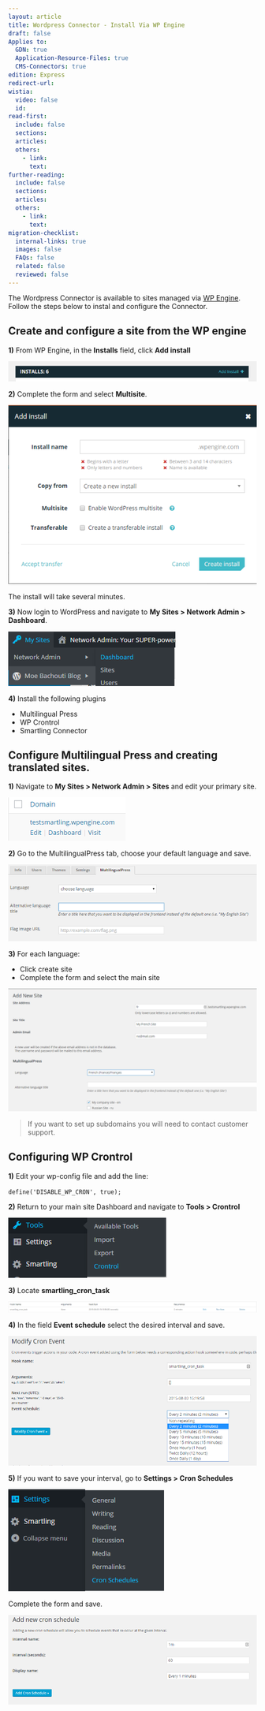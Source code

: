 ```yaml
---
layout: article
title: Wordpress Connector - Install Via WP Engine
draft: false
Applies to:
  GDN: true
  Application-Resource-Files: true
  CMS-Connectors: true
edition: Express
redirect-url:
wistia:
  video: false
  id:
read-first:
  include: false
  sections:
  articles:
  others:
    - link:
      text:
further-reading:
  include: false
  sections:
  articles:
  others:
    - link:
      text:
migration-checklist:
  internal-links: true
  images: false
  FAQs: false
  related: false
  reviewed: false
---
```



The Wordpress Connector is available to sites managed via [WP Engine](https://wpengine.com/). Follow the steps below to instal and configure the Connector.

## Create and configure a site from the WP engine

**1)** From WP Engine, in the **Installs** field, click **Add install**

![](/uploads/versions/image02-2---x----797-65x---.png)

**2)** Complete the form and select **Multisite**.

![](/uploads/versions/image09---x----600-432x---.png)

The install will take several minutes.

**3)** Now login to WordPress and navigate to **My Sites &gt; Network Admin &gt; Dashboard**.

![](/uploads/versions/image03-2---x----339-111x---.png)

**4)** Install the following plugins

* Multilingual Press
* WP Crontrol
* Smartling Connector


## Configure Multilingual Press and creating translated sites.

**1)** Navigate to **My Sites &gt; Network Admin &gt; Sites** and edit your primary site.

![](/uploads/versions/image04-2---x----238-88x---.png)

**2)** Go to the MultilingualPress tab, choose your default language and save.

![](/uploads/versions/image08---x----824-254x---.png)

**3)** For each language:

* Click create site
* Complete the form and select the main site


![](/uploads/versions/image06-1---x----1210-599x---.png)

> If you want to set up subdomains you will need to contact customer support.

## Configuring WP Crontrol

**1)** Edit your wp-config file and add the line:

`define('DISABLE_WP_CRON', true);`

**2)** Return to your main site Dashboard and navigate to **Tools &gt; Crontrol**

![](/uploads/versions/image05-1---x----322-122x---.png)

**3)** Locate **smartling_cron_task**

![](/uploads/versions/image00-2---x----1719-76x---.png)

**4)** In the field **Event schedule** select the desired interval and save.

![](/uploads/versions/image10---x----922-481x---.png)

**5)** If you want to save your interval, go to **Settings &gt; Cron Schedules**

![](/uploads/versions/image01-3---x----316-207x---.png)

Complete the form and save.

![](/uploads/versions/image07-1---x----931-336x---.png)